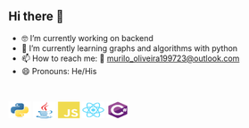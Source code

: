 ## Hi there 👋


- 🤓 I’m currently working on backend
- 🐍 I’m currently learning graphs and algorithms with python
- 📫 How to reach me: 📧 murilo_oliveira199723@outlook.com
- 😄 Pronouns: He/His
##
        
<div style="display: inline_block"><br>
  <img align="center" alt="murilo-Python" height="30" width="40" src="https://raw.githubusercontent.com/devicons/devicon/master/icons/python/python-original.svg">
  <img align="center" alt="murilo-java" height="30" width="40" src="https://raw.githubusercontent.com/devicons/devicon/master/icons/java/java-original.svg">
  <img align="center" alt="murilo-Js" height="30" width="40" src="https://raw.githubusercontent.com/devicons/devicon/master/icons/javascript/javascript-plain.svg">
  <img align="center" alt="murilo-React" height="30" width="40" src="https://raw.githubusercontent.com/devicons/devicon/master/icons/react/react-original.svg">
  <img align="center" alt="murilo-Csharp" height="30" width="40" src="https://raw.githubusercontent.com/devicons/devicon/master/icons/csharp/csharp-original.svg">
</div>
 
